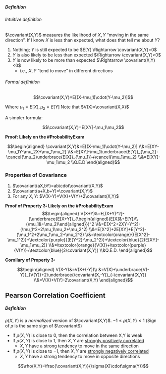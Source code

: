 ##### Definition
###### Intuitive definition
$\covariant(X,Y)$ measures the likelihood of $X,Y$ “moving in the same direction”.
If I know $X$ is less than expected, what does that tell me about $Y$?
1. Nothing; $Y$ is still expected to be $E[Y] \Rightarrow \covariant(X,Y)=0$
2. $Y$ is also likely to be less than expected $\Rightarrow \covariant(X,Y)>0$
3. $Y$ is now likely to be more than expected $\Rightarrow \covariant(X,Y)<0$
	- i.e., $X,Y$ “tend to move” in different directions

###### Formal definition

$$\covariant(X,Y)=E[(X-\mu_1)\cdot(Y-\mu_2)]$$

Where $\mu_1=E[X],\mu_2=E[Y]$
Note that $V(X)=\covariant(X,X)$

A simpler formula:

$$\covariant(X,Y)=E[XY]-\mu_1\mu_2$$

**Proof: Likely on the #ProbabilityExam**

$$\begin{aligned}
\covariant(X,Y)&=E[(X-\mu_1)\cdot(Y-\mu_2)]
\\&=E[XY-\mu_1Y-\mu_2X+\mu_1\mu_2]
\\&=E[XY]-\mu_1\underbrace{E[Y]}_{\mu_2}-\cancel{\mu_2\underbrace{E[X]}_{\mu_1}}+\cancel{\mu_1\mu_2}
\\&=E[XY]-\mu_1\mu_2
\\Q.E.D
\end{aligned}$$
### Properties of Covariance
1. $\covariant(aX,bY)=ab\cdot\covariant(X,Y)$
2. $\covariant(a+X,b+Y)=\covariant(X,Y)$
3. For any $X,Y$: $V(X+Y)=V(X)+V(Y)+2\covariant(X,Y)$

**Proof of Property 3: Likely on the #ProbabilityExam**
$$\begin{aligned}
V(X+Y)&=E[(X+Y)^2]-(\underbrace{E[X+Y]}_{\begin{aligned}(E[X]&+E[Y])\\(\mu_1&+\mu_2)\end{aligned}})^2
\\&=E[X^2+2XY+Y^2]-(\mu_1^2+2\mu_1\mu_2+\mu_2^2)
\\&=E[X^2]+2E[XY]+E[Y^2]-(\mu_1^2+2\mu_1\mu_2+\mu_2^2)
\\&=\textcolor{orange}{(E[X^2]-\mu_1^2)}+\textcolor{purple}{(E[Y^2]-\mu_2^2)}+\textcolor{blue}{2(E[XY]-\mu_1\mu_2)}
\\&=\textcolor{orange}{V(X)}+\textcolor{purple}{V(Y)}+\textcolor{blue}{2\covariant(X,Y)}
\\&Q.E.D.
\end{aligned}$$

**Corollary of Property 3:**

$$\begin{aligned}
V(X-Y)&=V(X+(-Y))\\
&=V(X)+\underbrace{V(-Y)}_{V(Y)}+2\underbrace{\covariant(X,-Y)}_{-\covariant(X,Y)}
\\&=V(X)+V(Y)-2\covariant(X,Y)
\end{aligned}$$

## Pearson Correlation Coefficient
##### Definition

$\rho(X,Y)$ is a *normalized* version of $\covariant(X,Y)$.
$-1\le\rho(X,Y)\le1$ (Sign of $\rho$ is the same sign of $\covariant$)
- If $\rho(X,Y)$ is close to 0, then the correlation between X,Y is weak
- If $\rho(X,Y)$ is close to $1$, then $X,Y$ are <u>strongly positively correlated</u>
	- $X,Y$ have a strong tendency to move in the same direction
- If $\rho(X,Y)$ is close to $-1$, then $X,Y$ are <u>strongly negatively correlated</u>
	- $X,Y$ have a strong tendency to move in opposite directions

$$\rho(X,Y)=\frac{\covariant(X,Y)}{\sigma(X)\cdot\sigma(Y)}$$


